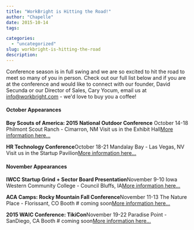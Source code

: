 ```yaml
---
title: "WorkBright is Hitting the Road!"
author: "Chapelle"
date: 2015-10-14
tags:

categories:
  - "uncategorized"
slug: workbright-is-hitting-the-road
description: 
---
```

Conference season is in full swing and we are so excited to hit the road to meet so many of you in person. Check out our full list below and if you are at the conference and would like to connect with our founder, David Secunda or our Director of Sales, Cary Yocum, email us at [info@workbright.com](mailto:info@workbright.com) - we'd love to buy you a coffee!

#### October Appearances


  
  
**Boy Scouts of America: 2015 National Outdoor Conference** October 14-18 Philmont Scout Ranch - Cimarron, NM Visit us in the Exhibit Hall[More information here...](http://www.scouting.org/filestore/Outdoor%20Program/pdf/2015_National_Outdoor_Conference.pdf)  
  
**HR Technology Conference**October 18-21 Mandalay Bay - Las Vegas, NV Visit us in the Startup Pavilion[More information here...](http://www.hrtechconference.com/)  
  



#### November Appearances


  
  
**IWCC Startup Grind + Sector Board Presentation**November 9-10 Iowa Western Community College - Council Bluffs, IA[More information here...](https://www.startupgrind.com/council-bluffs/)  
  
**ACA Camps: Rocky Mountain Fall Conference**November 11-13 The Nature Place - Florissant, CO Booth # coming soon[More information here...](http://waic.org/annual_conference.php)  
  
**2015 WAIC Conference: TikiCon**November 19-22 Paradise Point - SanDiego, CA Booth # coming soon[More information here...](http://waic.org/annual_conference.php)
